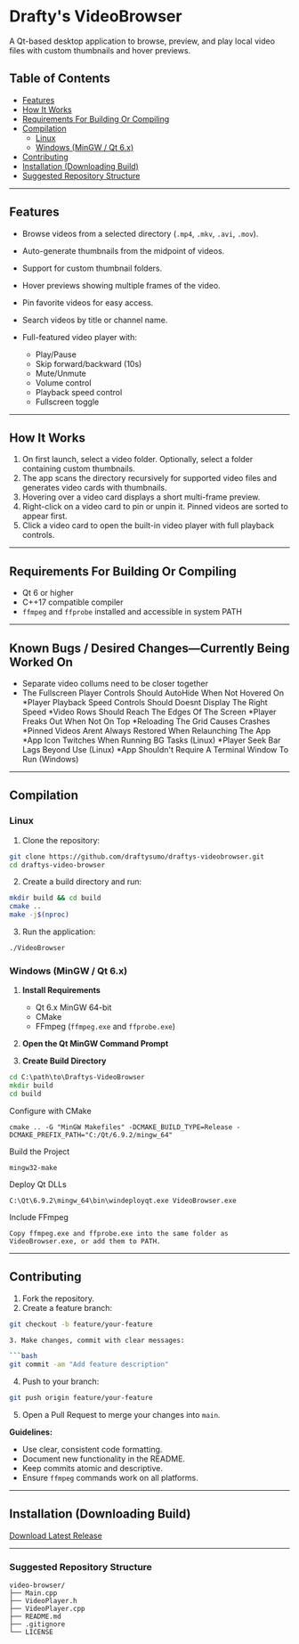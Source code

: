 # Drafty's VideoBrowser

A Qt-based desktop application to browse, preview, and play local video files with custom thumbnails and hover previews.

## Table of Contents

- [Features](#features)
- [How It Works](#how-it-works)
- [Requirements For Building Or Compiling](#requirements-for-building-or-compiling)
- [Compilation](#compilation)
  - [Linux](#linux)
  - [Windows (MinGW / Qt 6.x)](#windows-mingw--qt-6x)
- [Contributing](#contributing)
- [Installation (Downloading Build)](#installation-downloading-build)
- [Suggested Repository Structure](#suggested-repository-structure)
---

## Features

* Browse videos from a selected directory (`.mp4`, `.mkv`, `.avi`, `.mov`).
* Auto-generate thumbnails from the midpoint of videos.
* Support for custom thumbnail folders.
* Hover previews showing multiple frames of the video.
* Pin favorite videos for easy access.
* Search videos by title or channel name.
* Full-featured video player with:

  * Play/Pause
  * Skip forward/backward (10s)
  * Mute/Unmute
  * Volume control
  * Playback speed control
  * Fullscreen toggle

---

## How It Works

1. On first launch, select a video folder. Optionally, select a folder containing custom thumbnails.
2. The app scans the directory recursively for supported video files and generates video cards with thumbnails.
3. Hovering over a video card displays a short multi-frame preview.
4. Right-click on a video card to pin or unpin it. Pinned videos are sorted to appear first.
5. Click a video card to open the built-in video player with full playback controls.

---

## Requirements For Building Or Compiling

* Qt 6 or higher
* C++17 compatible compiler
* `ffmpeg` and `ffprobe` installed and accessible in system PATH

---

## Known Bugs / Desired Changes—Currently Being Worked On

* Separate video collums need to be closer together
* The Fullscreen Player Controls Should AutoHide When Not Hovered On
*Player Playback Speed Controls Should Doesnt Display The Right Speed
*Video Rows Should Reach The Edges Of The Screen
*Player Freaks Out When Not On Top
*Reloading The Grid Causes Crashes
*Pinned Videos Arent Always Restored When Relaunching The App
*App Icon Twitches When Running BG Tasks (Linux)
*Player Seek Bar Lags Beyond Use (Linux)
*App Shouldn't Require A Terminal Window To Run (Windows)

---

## Compilation
### Linux

1. Clone the repository:

```bash
git clone https://github.com/draftysumo/draftys-videobrowser.git
cd draftys-video-browser
```

2. Create a build directory and run:

```bash
mkdir build && cd build
cmake ..
make -j$(nproc)
```

3. Run the application:

```bash
./VideoBrowser
```

### Windows (MinGW / Qt 6.x)

1. **Install Requirements**  
   - Qt 6.x MinGW 64-bit  
   - CMake  
   - FFmpeg (`ffmpeg.exe` and `ffprobe.exe`)

2. **Open the Qt MinGW Command Prompt**

3. **Create Build Directory**  
```cmd
cd C:\path\to\Draftys-VideoBrowser
mkdir build
cd build
```

Configure with CMake

``` cmake .. -G "MinGW Makefiles" -DCMAKE_BUILD_TYPE=Release -DCMAKE_PREFIX_PATH="C:/Qt/6.9.2/mingw_64" ```


Build the Project

```mingw32-make```


Deploy Qt DLLs

```C:\Qt\6.9.2\mingw_64\bin\windeployqt.exe VideoBrowser.exe```


Include FFmpeg

```Copy ffmpeg.exe and ffprobe.exe into the same folder as VideoBrowser.exe, or add them to PATH.```

---

## Contributing

1. Fork the repository.
2. Create a feature branch:

``` bash
git checkout -b feature/your-feature

3. Make changes, commit with clear messages:

```bash
git commit -am "Add feature description"
```

4. Push to your branch:

```bash
git push origin feature/your-feature
```

5. Open a Pull Request to merge your changes into `main`.

**Guidelines:**

* Use clear, consistent code formatting.
* Document new functionality in the README.
* Keep commits atomic and descriptive.
* Ensure `ffmpeg` commands work on all platforms.

---

## Installation (Downloading Build)

[Download Latest Release](https://github.com/draftysumo/draftys-videobrowser/releases)

---

### Suggested Repository Structure

```
video-browser/
├── Main.cpp
├── VideoPlayer.h
├── VideoPlayer.cpp
├── README.md
├── .gitignore
└── LICENSE
```
